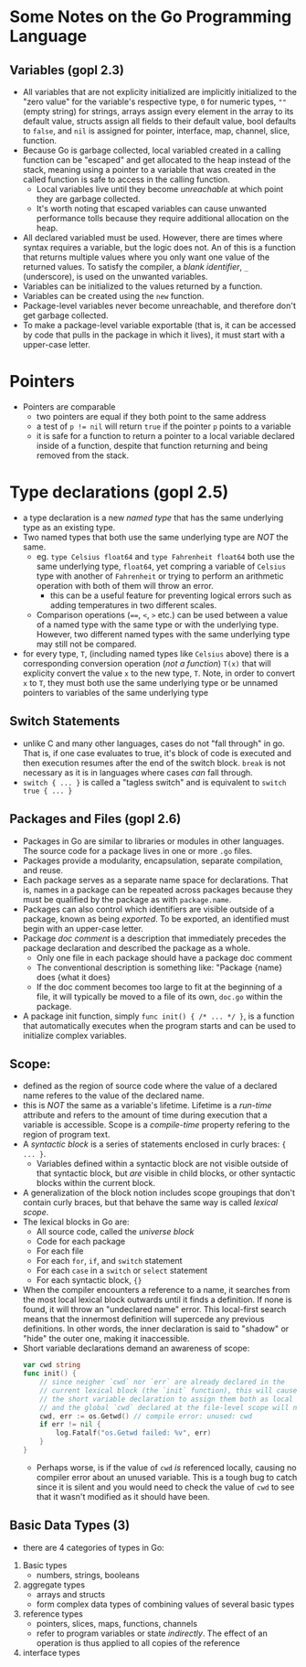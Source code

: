 # Some Notes on the Go Programming Language

## Variables (gopl 2.3)
- All variables that are not explicity initialized are implicitly initialized to the "zero value" for the variable's respective type, `0` for numeric types, `""` (empty string) for strings, arrays assign every element in the array to its default value, structs assign all fields to their default value, bool defaults to `false`, and `nil` is assigned for pointer, interface, map, channel, slice, function.
- Because Go is garbage collected, local variabled created in a calling function can be "escaped" and get allocated to the heap instead of the stack, meaning using a pointer to a variable that was created in the called function is safe to access in the calling function.
    - Local variables live until they become *unreachable* at which point they are garbage collected.
    - It's worth noting that escaped variables can cause unwanted performance tolls because they require additional allocation on the heap.
- All declared variabled must be used. However, there are times where syntax requires a variable, but the logic does not. An of this is a function that returns multiple values where you only want one value of the returned values. To satisfy the compiler, a _blank identifier_, `_` (underscore), is used on the unwanted variables.
- Variables can be initialized to the values returned by a function.
- Variables can be created using the `new` function.
- Package-level variables never become unreachable, and therefore don't get garbage collected.
- To make a package-level variable exportable (that is, it can be accessed by code that pulls in the package in which it lives), it must start with a upper-case letter.
# Pointers
- Pointers are comparable
    - two pointers are equal if they both point to the same address
    - a test of `p != nil` will return `true` if the pointer `p` points to a variable
    - it is safe for a function to return a pointer to a local variable declared inside of a function, despite that function returning and being removed from the stack.
# Type declarations (gopl 2.5)
- a type declaration is a new _named type_ that has the same underlying type as an existing type.
- Two named types that both use the same underlying type are _NOT_ the same.
    - eg. `type Celsius float64` and `type Fahrenheit float64` both use the same underlying type, `float64`, yet compring a variable of `Celsius` type with another of `Fahrenheit` or trying to perform an arithmetic operation with both of them will throw an error.
        - this can be a useful feature for preventing logical errors such as adding temperatures in two different scales.
    - Comparison operations (`==`, `<`, `>` etc.) can be used between a value of a named type with the same type or with the underlying type. However, two different named types with the same underlying type may still not be compared.
- for every type, `T`, (including named types like `Celsius` above) there is a corresponding conversion operation (*not a function*) `T(x)` that will explicity convert the value `x` to the new type, `T`. Note, in order to convert `x` to `T`, they must both use the same underlying type or be unnamed pointers to variables of the same underlying type

## Switch Statements
- unlike C and many other languages, cases do not "fall through" in go. That is, if one case evaluates to true, it's block of code is executed and then execution resumes after the end of the switch block. `break` is not necessary as it is in languages where cases _can_ fall through.
- `switch { ... }` is called a "tagless switch" and is equivalent to `switch true { ... }`

## Packages and Files (gopl 2.6)
- Packages in Go are similar to libraries or modules in other languages. The source code for a package lives in one or more `.go` files.
- Packages provide a modularity, encapsulation, separate compilation, and reuse.
- Each package serves as a separate name space for declarations. That is, names in a package can be repeated across packages because they must be qualified by the package as with `package.name`.
- Packages can also control which identifiers are visible outside of a package, known as being _exported_. To be exported, an identified must begin with an upper-case letter.
- Package _doc comment_ is a description that immediately precedes the package declaration and described the package as a whole.
    - Only one file in each package should have a package doc comment
    - The conventional description is something like: "Package {name} does {what it does}
    - If the doc comment becomes too large to fit at the beginning of a file, it will typically be moved to a file of its own, `doc.go` within the package.
- A package init function, simply `func init() { /* ... */ }`, is a function that automatically executes when the program starts and can be used to initialize complex variables.

## Scope:
- defined as the region of source code where the value of a declared name referes to the value of the declared name.
- this is _NOT_ the same as a variable's lifetime. Lifetime is a _run-time_ attribute and refers to the amount of time during execution that a variable is accessible. Scope is a _compile-time_ property refering to the region of program text.
- A _syntactic block_ is a series of statements enclosed in curly braces: `{ ... }`.
    - Variables defined within a syntactic block are not visible outside of that syntactic block, but _are_ visible in child blocks, or other syntactic blocks within the current block.
- A generalization of the block notion includes scope groupings that don't contain curly braces, but that behave the same way is called _lexical scope_.
- The lexical blocks in Go are:
    - All source code, called the _universe block_
    - Code for each package
    - For each file
    - For each `for`, `if`, and `switch` statement
    - For each `case` in a `switch` or `select` statement
    - For each syntactic block, `{}`
- When the compiler encounters a reference to a name, it searches from the most local lexical block outwards until it finds a definition. If none is found, it will throw an "undeclared name" error. This local-first search means that the innermost definition will supercede any previous definitions. In other words, the inner declaration is said to "shadow" or "hide" the outer one, making it inaccessible.
- Short variable declarations demand an awareness of scope:
    ```go
    var cwd string
    func init() {
        // since neigher `cwd` nor `err` are already declared in the
        // current lexical block (the `init` function), this will cause
        // the short variable declaration to assign them both as local variables
        // and the global `cwd` declared at the file-level scope will not be modified.
        cwd, err := os.Getwd() // compile error: unused: cwd
        if err != nil {
            log.Fatalf("os.Getwd failed: %v", err)
        }
    }
    ```
    - Perhaps worse, is if the value of `cwd` _is_ referenced locally, causing no compiler error about an unused variable. This is a tough bug to catch since it is silent and you would need to check the value of `cwd` to see that it wasn't modified as it should have been.

## Basic Data Types (3)
- there are 4 categories of types in Go:
1. Basic types
    - numbers, strings, booleans
2. aggregate types
    - arrays and structs
    - form complex data types of combining values of several basic types
3. reference types
    - pointers, slices, maps, functions, channels
    - refer to program variables or state _indirectly_. The effect of an operation is thus applied to all copies of the reference
4. interface types

